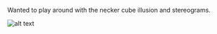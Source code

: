 Wanted to play around with the necker cube illusion and stereograms.

![alt text](https://github.com/bainro/necker/blob/main/combo.png?raw=true)
